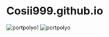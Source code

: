 # Cosii999.github.io
![portpolyo1](https://github.com/Cosii999/Cosii999.github.io/assets/153155998/46e7f882-17f8-47f3-aa25-78e0709d02b4)
![portpolyo](https://github.com/Cosii999/Cosii999.github.io/assets/153155998/d7346c1e-428a-4059-be03-f807ffc519ae)
